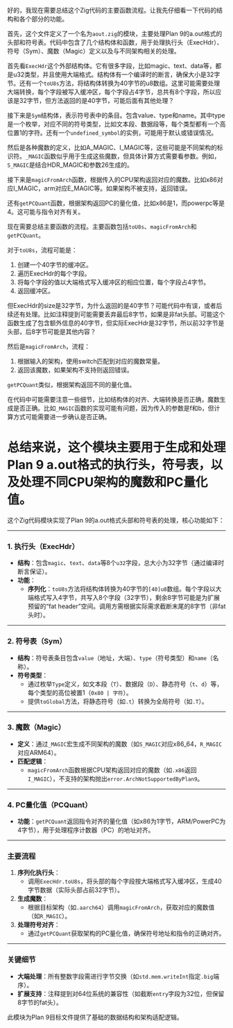 好的，我现在需要总结这个Zig代码的主要函数流程。让我先仔细看一下代码的结构和各个部分的功能。

首先，这个文件定义了一个名为`aout.zig`的模块，主要处理Plan 9的a.out格式的头部和符号表。代码中包含了几个结构体和函数，用于处理执行头（ExecHdr）、符号（Sym）、魔数（Magic）定义以及与不同架构相关的处理。

首先看`ExecHdr`这个外部结构体。它有很多字段，比如magic、text、data等，都是u32类型，并且使用大端格式。结构体有一个编译时的断言，确保大小是32字节。还有一个`toU8s`方法，将结构体转换为40字节的u8数组。这里可能需要处理大端转换，每个字段被写入缓冲区，每个字段占4字节，总共有8个字段，所以应该是32字节，但方法返回的是40字节，可能后面有其他处理？

接下来是`Sym`结构体，表示符号表中的条目。包含value、type和name。其中type是一个枚举，对应不同的符号类型，比如文本段、数据段等，每个类型都有一个高位置1的字符。还有一个`undefined_symbol`的实例，可能用于默认或错误情况。

然后是各种魔数的定义，比如A_MAGIC、I_MAGIC等，这些可能是不同架构的标识符。`_MAGIC`函数似乎用于生成这些魔数，但具体计算方式需要看参数。例如，`S_MAGIC`是结合HDR_MAGIC和参数26生成的。

接下来是`magicFromArch`函数，根据传入的CPU架构返回对应的魔数。比如x86对应I_MAGIC，arm对应E_MAGIC等。如果架构不被支持，返回错误。

还有`getPCQuant`函数，根据架构返回PC的量化值，比如x86是1，而powerpc等是4。这可能与指令对齐有关。

现在需要总结主要函数的流程。主要函数包括`toU8s`、`magicFromArch`和`getPCQuant`。

对于`toU8s`，流程可能是：
1. 创建一个40字节的缓冲区。
2. 遍历ExecHdr的每个字段。
3. 将每个字段的值以大端格式写入缓冲区的相应位置，每个字段占4字节。
4. 返回缓冲区。

但ExecHdr的size是32字节，为什么返回的是40字节？可能代码中有误，或者后续还有处理。比如注释提到可能需要丢弃最后8字节，如果是非fat头部。可能这个函数生成了包含额外信息的40字节，但实际ExecHdr是32字节，所以前32字节是头部，后8字节可能是其他内容？

然后是`magicFromArch`，流程：
1. 根据输入的架构，使用switch匹配到对应的魔数常量。
2. 返回该魔数，如果架构不支持则返回错误。

`getPCQuant`类似，根据架构返回不同的量化值。

在代码中可能需要注意一些细节，比如结构体的对齐、大端转换是否正确，魔数生成是否正确。比如`_MAGIC`函数的实现可能有问题，因为传入的参数是f和b，但计算方式可能需要进一步确认是否正确。

总结来说，这个模块主要用于生成和处理Plan 9 a.out格式的执行头，符号表，以及处理不同CPU架构的魔数和PC量化值。
================================================
这个Zig代码模块实现了Plan 9的a.out格式头部和符号表的处理，核心功能如下：

---

### **1. 执行头（ExecHdr）**
- **结构**：包含`magic`、`text`、`data`等8个`u32`字段，总大小为32字节（通过编译时断言保证）。
- **功能**：
  - **序列化**：`toU8s`方法将结构体转换为40字节的`[40]u8`数组。每个字段以大端格式写入4字节，共写入8个字段（32字节），剩余8字节可能是为扩展预留的“fat header”空间。调用方需根据实际需求截断末尾的8字节（非fat头时）。

---

### **2. 符号表（Sym）**
- **结构**：符号表条目包含`value`（地址，大端）、`type`（符号类型）和`name`（名称）。
- **符号类型**：
  - 通过枚举`Type`定义，如文本段（`T`）、数据段（`D`）、静态符号（`t`、`d`）等，每个类型的高位被置1（`0x80 | 字符`）。
  - 提供`toGlobal`方法，将静态符号（如`.t`）转换为全局符号（如`.T`）。

---

### **3. 魔数（Magic）**
- **定义**：通过`_MAGIC`宏生成不同架构的魔数（如`S_MAGIC`对应x86_64，`R_MAGIC`对应ARM64）。
- **匹配逻辑**：
  - `magicFromArch`函数根据CPU架构返回对应的魔数（如`.x86`返回`I_MAGIC`），不支持的架构抛出`error.ArchNotSupportedByPlan9`。

---

### **4. PC量化值（PCQuant）**
- **功能**：`getPCQuant`返回指令对齐的量化值（如x86为1字节，ARM/PowerPC为4字节），用于处理程序计数器（PC）的地址对齐。

---

### **主要流程**
1. **序列化执行头**：
   - 调用`ExecHdr.toU8s`，将头部的每个字段按大端格式写入缓冲区，生成40字节数据（实际头部占前32字节）。
2. **生成魔数**：
   - 根据目标架构（如`.aarch64`）调用`magicFromArch`，获取对应的魔数值（如`R_MAGIC`）。
3. **处理符号对齐**：
   - 通过`getPCQuant`获取架构的PC量化值，确保符号地址和指令的正确对齐。

---

### **关键细节**
- **大端处理**：所有整数字段需进行字节交换（如`std.mem.writeInt`指定`.big`端序）。
- **扩展支持**：注释提到对64位系统的兼容性（如截断`entry`字段为32位，但保留8字节的fat头）。

此模块为Plan 9目标文件提供了基础的数据结构和架构适配逻辑。